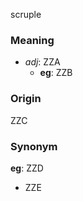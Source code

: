 scruple
### Meaning
+ _adj_: ZZA
    + __eg__: ZZB

### Origin

ZZC

### Synonym

__eg__: ZZD

+ ZZE



